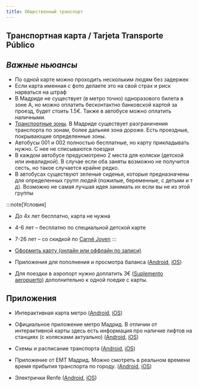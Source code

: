 ```yaml
---
title: Общественный транспорт
---
```


## Транспортная карта / Tarjeta Transporte Público

## *Важные ньюансы*
- По одной карте можно проходить нескольким людям без задержек
- Если карта именная с фото делаете это на свой страх и риск нарваться на штраф
- В Мадриде не существует (в метро точно) одноразового билета в зоне А, но можно оплатить бесконтактно банковской картой за проезд, будет стоить 1.5€. Также в автобусе можно оплатить наличными.
- [Транспортные зоны](https://www.comunidad.madrid/servicios/transporte/zonas-tarifarias). В Мадриде существует разграничения транспорта по зонам, более дальняя зона дороже. Есть проездные, покрывающие определенные зоны.
- Автобусы 001 и 002 полностью бесплатные, но карту прикладывать нужно. С нее не списываются поездки
- В каждом автобусе предусмотрено 2 места для коляски (детской или инвалидной). В случае если оба заняты возможно не получится сесть, но такое случается крайне редко.
- В автобусах существуют зеленые сиденья, которые предназначены для определенных групп людей (пожилые, беременные, с детьми и т д). Возможно не самая лучшая идея занимать их если вы не из этой группы

:::note[Условия]
- До 4х лет бесплатно, карта не нужна
- 4-6 лет – бесплатно по специальной детской карте
- 7-26 лет – со скидкой по [Carné Joven](https://carnejovenmadrid.com/)
:::

- [Оформить карту (онлайн или оффлайн по записи)](https://tarjetatransportepublico.crtm.es/CRTM-ABONOS/home.aspx)
- Приложения для пополнения и просмотра баланса ([Android](https://play.google.com/store/apps/details?id=com.crtm.recarga&hl=es), [iOS](https://apps.apple.com/es/app/tarjeta-transporte/id1619770175?l=en-GB))
- Для поездки в аэропорт нужно доплатить 3€ ([Suplemento aeropuerto](https://www.aena.es/es/adolfo-suarez-madrid-barajas/como-llegar/metro.html#:~:text=Suplemento%20aeropuerto%3A%203%20%E2%82%AC,viajes%20metrob%C3%BAs%20y%20sencillo%20combinado)) дополнительно к одной поедке с карты. 

## Приложения
- Интерактивная карта метро ([Android](https://play.google.com/store/apps/details?id=com.mapway.global), [iOS](https://apps.apple.com/gb/app/mapway-city-journey-planner/id6443581415))
- Официальное приложение метро Мадрид. В отличии от интерактивной карты здесь есть информация про наличие лифтов на станциях (с колясками актуально) ([Android](https://play.google.com/store/apps/details?id=es.metromadrid.metroandroid), [iOS](https://apps.apple.com/es/app/metro-de-madrid-oficial/id481638277))

- Схемы и расписание транспорта ([Android](https://play.google.com/store/apps/details?id=com.greenlionsoft.free.madrid&hl=es), [iOS](https://apps.apple.com/es/app/madrid-metro-bus-cercanias/id1359656589?l=en-GB))
- Приложение от ЕМТ Мадрид. Можно смотреть в реальном времени время прибытия транспорта по городу. ([Android](https://play.google.com/store/apps/details?id=com.emtmadrid.emt), [iOS](https://apps.apple.com/es/app/emt-madrid/id332237215)) 

- Электрички Renfe ([Android](https://play.google.com/store/apps/details?id=com.renfe.renfecercanias), [iOS](https://apps.apple.com/es/app/renfe-cercanias/id953441960?l=en-GB))


